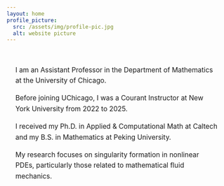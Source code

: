 ```yaml
---
layout: home
profile_picture:
  src: /assets/img/profile-pic.jpg
  alt: website picture
---
```



<div id="header" style="width: 100%; display: flex; justify-content: center;">
  <div style="max-width: 700px; padding: 20px; font-size: 1.1em; line-height: 1.6;">
    <p>I am an Assistant Professor in the Department of Mathematics at the University of Chicago.</p>
    <p>Before joining UChicago, I was a Courant Instructor at New York University from 2022 to 2025.</p>
    <p>I received my Ph.D. in Applied & Computational Math at Caltech and my B.S. in Mathematics at Peking University.</p>
    <p>My research focuses on singularity formation in nonlinear PDEs, particularly those related to mathematical fluid mechanics.</p>
  </div>
</div>


<!-- <div id="header" style="width: 105%;">
    <div id="centered" style="margin: 0 auto; width: 100%;"></div>
	<p>
	<font size="+1">

I am an Assistant Professor in the Department of Mathematics at the University of Chicago.
Before joining UChicago, I was a Courant Instructor at New York University from 2022 to 2025.
I received my Ph.D. in Applied & Computational Math at Caltech and my B.S. in Mathematics at Peking University. My research focuses on singularity formation in nonlinear PDEs, particularly those related to mathematical fluid mechanics.

</font> -->
<!--   Welcome! This site serves as an example for the Bay Jekyll theme. Bay is a very simple and minimal theme, directly inspired by Dan Grover's <a href="http://dangrover.com">website</a>. -->

<!-- </p>

<p>	<font size="+1">
       I will be a Courant Instructor at New York University from Fall 2022.
      </font> 
</p>
</div> -->

<!-- <p>
  You can find the source code and the instructions on <a href="https://github.com/eliottvincent/bay">GitHub</a>.
</p> -->

